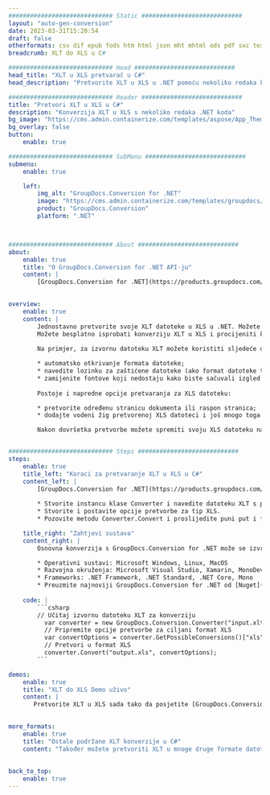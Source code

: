 ```yaml
---
############################# Static ############################
layout: "auto-gen-conversion"
date: 2023-03-31T15:20:54
draft: false
otherformats: csv dif epub fods htm html json mht mhtml ods pdf sxc tex tsv xlam xls xlsb xlsm xlsx xlt xltm xltx xml xps
breadcrumb: XLT do XLS u C#

############################# Head ############################
head_title: "XLT u XLS pretvarač u C#"
head_description: "Pretvorite XLT u XLS u .NET pomoću nekoliko redaka koda. Koristite GroupDocs Document Conversion API za pretvaranje preko 160 formata datoteka."

############################# Header ############################
title: "Pretvori XLT u XLS u C#"
description: "Konverzija XLT u XLS s nekoliko redaka .NET koda"
bg_image: "https://cms.admin.containerize.com/templates/aspose/App_Themes/V3/images/bg/header1.png"
bg_overlay: false
button:
    enable: true

############################# SubMenu ############################
submenu:
    enable: true

    left:
        img_alt: "GroupDocs.Conversion for .NET"
        image: "https://cms.admin.containerize.com/templates/groupdocs/images/product-logos/90x90-noborder/groupdocs-conversion-net.png"
        product: "GroupDocs.Conversion"
        platform: ".NET"



############################# About ############################
about:
    enable: true
    title: "O GroupDocs.Conversion for .NET API-ju"
    content: |
        [GroupDocs.Conversion for .NET](https://products.groupdocs.com/conversion/net/) može se koristiti za pretvaranje Microsoft Worda, Excela, PowerPointa, PDF-a, Visio i drugih formata. GroupDocs.Conversion je samostalni API koji je prikladan za pozadinske i interne sustave gdje su potrebne visoke performanse. Ne ovisi o softveru poput Microsofta ili Open Officea.
    

overview:
    enable: true
    content: |
        Jednostavno pretvorite svoje XLT datoteke u XLS u .NET. Možete koristiti samo nekoliko C# linija koda na bilo kojoj platformi po vašem izboru kao što su - Windows, Linux, macOS.
        Možete besplatno isprobati konverziju XLT u XLS i procijeniti kvalitetu rezultata konverzije. Uz jednostavne scenarije konverzije datoteka, možete isprobati naprednije opcije za učitavanje izvorne XLT datoteke i za spremanje izlaznog XLS rezultata. 
        
        Na primjer, za izvornu datoteku XLT možete koristiti sljedeće opcije učitavanja:

        * automatsko otkrivanje formata datoteke;
        * navedite lozinku za zaštićene datoteke (ako format datoteke to podržava);
        * zamijenite fontove koji nedostaju kako biste sačuvali izgled dokumenta.
        
        Postoje i napredne opcije pretvaranja za XLS datoteku:

        * pretvorite određenu stranicu dokumenta ili raspon stranica;
        * dodajte vodeni žig pretvorenoj XLS datoteci i još mnogo toga.

        Nakon dovršetka pretvorbe možete spremiti svoju XLS datoteku na lokalnu stazu datoteke ili bilo koju pohranu treće strane kao što su FTP, Amazon S3, Google Drive, Dropbox itd. Imajte na umu - da pretvorite XLT u {{ TO}} nema potrebe za instaliranjem bilo kakvog dodatnog softvera - poput MS Officea, Open Officea, Adobe Acrobat Readera itd.


############################# Steps ############################
steps:
    enable: true
    title_left: "Koraci za pretvaranje XLT u XLS u C#"
    content_left: |
        [GroupDocs.Conversion for .NET](https://products.groupdocs.com/conversion/net/) programerima olakšava pretvaranje XLT datoteke u XLS s nekoliko redaka koda.
        
        * Stvorite instancu klase Converter i navedite datoteku XLT s punim putem
        * Stvorite i postavite opcije pretvorbe za tip XLS.
        * Pozovite metodu Converter.Convert i proslijedite puni put i format (XLS) kao parametar

    title_right: "Zahtjevi sustava"
    content_right: |
        Osnovna konverzija s GroupDocs.Conversion for .NET može se izvršiti u samo nekoliko jednostavnih koraka. Naši API-ji podržani su na svim glavnim platformama i operativnim sustavima. Prije izvršavanja koda u nastavku, provjerite imate li sljedeće preduvjete instalirane na vašem sustavu.

        * Operativni sustavi: Microsoft Windows, Linux, MacOS
        * Razvojna okruženja: Microsoft Visual Studio, Xamarin, MonoDevelop
        * Frameworks: .NET Framework, .NET Standard, .NET Core, Mono
        * Preuzmite najnoviji GroupDocs.Conversion for .NET od [Nuget](https://www.nuget.org/packages/groupdocs.conversion)
         
    code: |
        ```csharp    
        // Učitaj izvornu datoteku XLT za konverziju
          var converter = new GroupDocs.Conversion.Converter("input.xlt");
          // Pripremite opcije pretvorbe za ciljani format XLS
          var convertOptions = converter.GetPossibleConversions()["xls"].ConvertOptions;
          // Pretvori u format XLS
          converter.Convert("output.xls", convertOptions);
        ```

demos:
    enable: true
    title: "XLT do XLS Demo uživo"
    content: |
       Pretvorite XLT u XLS sada tako da posjetite [GroupDocs.Conversion App](https://products.groupdocs.app/conversion/family) web mjesto. Online demo ima sljedeće prednosti
          

more_formats:
    enable: true
    title: "Ostale podržane XLT konverzije u C#"
    content: "Također možete pretvoriti XLT u mnoge druge formate datoteka. Pogledajte popis u nastavku."
       
       
back_to_top:
    enable: true
---
```

